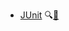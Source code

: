 * [JUnit]({{baseUrl}}/junit/)
  <trigger for="pop:junit-preview">:mag:</trigger>[:scroll:](junit/print.html)

<popover id="pop:junit-preview" title="JUnit :mag:" placement="right">
  <div slot="content">
    <include src="preview.md" />
  </div>
</popover>
